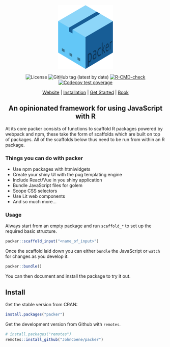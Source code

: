 <div align="center">

<img src="docs/_media/packer.png" height = "200px"/>

<!-- badges: start -->
![License](https://img.shields.io/badge/license-MIT-green?style=flat-square)
![GitHub tag (latest by date)](https://img.shields.io/github/v/tag/JohnCoene/packer?label=latest&style=flat-square)
[![R-CMD-check](https://github.com/JohnCoene/packer/workflows/R-CMD-check/badge.svg)](https://github.com/JohnCoene/packer/actions)
[![Codecov test coverage](https://codecov.io/gh/JohnCoene/packer/branch/master/graph/badge.svg)](https://codecov.io/gh/JohnCoene/packer?branch=master)
<!-- badges: end -->

[Website](https://packer.john-coene.com/) | [Installation](https://packer.john-coene.com/#/guide/installation) | [Get Started](https://packer.john-coene.com/#/guide/getting-started) | [Book](https://book.javascript-for-r.com/webpack-intro.html)

## An opinionated framework for using JavaScript with R

</div>

At its core packer consists of functions to scaffold R packages powered by webpack and npm, these take the form of scaffolds which are built on top of packages. All of the scaffolds below thus need to be run from within an R package.

### Things you can do with packer

- Use npm packages with htmlwidgets
- Create your shiny UI with the pug templating engine
- Include React/Vue in you shiny application
- Bundle JavaScript files for golem
- Scope CSS selectors
- Use Lit web components
- And so much more...

### Usage

Always start from an empty package and run `scaffold_*` to set up the required basic structure.

```r
packer::scaffold_input("<name_of_input>")
```

Once the scaffold laid down you can either `bundle` the JavaScript or `watch` for changes as you develop it.

```r
packer::bundle()
```

You can then document and install the package to try it out.

## Install

Get the stable version from CRAN:

```r
install.packages("packer")
```

Get the development version from Github with `remotes`.

```r
# install.packages("remotes")
remotes::install_github("JohnCoene/packer")
```
